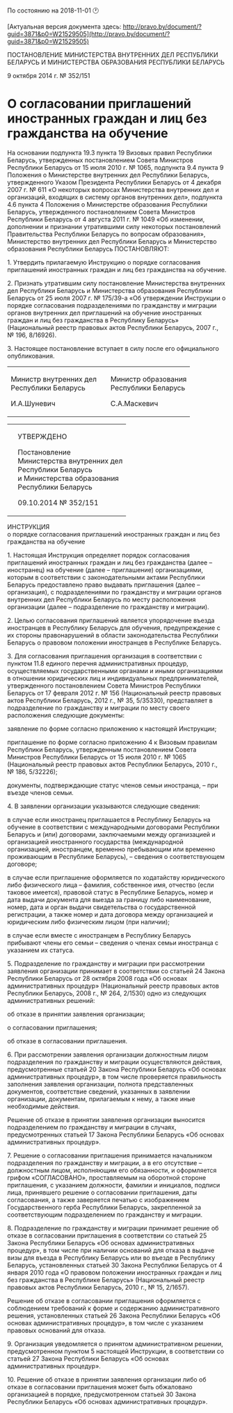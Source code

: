 По состоянию на 2018-11-01 &#x1F550;

[Актуальная версия документа здесь: http://pravo.by/document/?guid=3871&p0=W21529505](http://pravo.by/document/?guid=3871&p0=W21529505)

<p>ПОСТАНОВЛЕНИЕ МИНИСТЕРСТВА ВНУТРЕННИХ ДЕЛ РЕСПУБЛИКИ БЕЛАРУСЬ И МИНИСТЕРСТВА ОБРАЗОВАНИЯ РЕСПУБЛИКИ БЕЛАРУСЬ</p>
<p>9 октября 2014 г. № 352/151</p>
<h1>О согласовании приглашений иностранных граждан и лиц без гражданства на обучение</h1>
<p>На основании подпункта 19.3 пункта 19 Визовых правил Республики Беларусь, утвержденных постановлением Совета Министров Республики Беларусь от 15 июля 2010 г. № 1065, подпункта 9.4 пункта 9 Положения о Министерстве внутренних дел Республики Беларусь, утвержденного Указом Президента Республики Беларусь от 4 декабря 2007 г. № 611 «О некоторых вопросах Министерства внутренних дел и организаций, входящих в систему органов внутренних дел», подпункта 4.6 пункта 4 Положения о Министерстве образования Республики Беларусь, утвержденного постановлением Совета Министров Республики Беларусь от 4 августа 2011 г. № 1049 «Об изменении, дополнении и признании утратившими силу некоторых постановлений Правительства Республики Беларусь по вопросам образования», Министерство внутренних дел Республики Беларусь и Министерство образования Республики Беларусь ПОСТАНОВЛЯЮТ:</p>
<p>1. Утвердить прилагаемую Инструкцию о порядке согласования приглашений иностранных граждан и лиц без гражданства на обучение.</p>
<p>2. Признать утратившим силу постановление Министерства внутренних дел Республики Беларусь и Министерства образования Республики Беларусь от 25 июля 2007 г. № 175/39-а «Об утверждении Инструкции о порядке согласования подразделениями по гражданству и миграции органов внутренних дел приглашений на обучение иностранных граждан и лиц без гражданства в Республику Беларусь» (Национальный реестр правовых актов Республики Беларусь, 2007 г., № 196, 8/16926).</p>
<p>3. Настоящее постановление вступает в силу после его официального опубликования.</p>
<p></p>
<table><tr>
<td>
<p>Министр внутренних дел<br>Республики Беларусь</p>
<p>И.А.Шуневич</p>
</td>
<td><p></p></td>
<td>
<p>Министр образования<br>Республики Беларусь</p>
<p>С.А.Маскевич</p>
</td>
</tr></table>
<p></p>
<table><tr>
<td><p></p></td>
<td>
<p>УТВЕРЖДЕНО</p>
<p>Постановление <br>Министерства внутренних дел<br>Республики Беларусь <br>и Министерства образования<br>Республики Беларусь</p>
<p>09.10.2014 № 352/151</p>
</td>
</tr></table>
<p>ИНСТРУКЦИЯ<br>о порядке согласования приглашений иностранных граждан и лиц без гражданства на обучение</p>
<p>1. Настоящая Инструкция определяет порядок согласования приглашений иностранных граждан и лиц без гражданства (далее – иностранец) на обучение (далее – приглашение) организациями, которым в соответствии с законодательными актами Республики Беларусь предоставлено право выдавать приглашения (далее – организация), с подразделениями по гражданству и миграции органов внутренних дел Республики Беларусь по месту расположения организации (далее – подразделение по гражданству и миграции).</p>
<p>2. Целью согласования приглашений является упорядочение въезда иностранцев в Республику Беларусь для обучения, предупреждение с их стороны правонарушений в области законодательства Республики Беларусь о правовом положении иностранцев в Республике Беларусь.</p>
<p>3. Для согласования приглашения организация в соответствии с пунктом 11.8 единого перечня административных процедур, осуществляемых государственными органами и иными организациями в отношении юридических лиц и индивидуальных предпринимателей, утвержденного постановлением Совета Министров Республики Беларусь от 17 февраля 2012 г. № 156 (Национальный реестр правовых актов Республики Беларусь, 2012 г., № 35, 5/35330), представляет в подразделение по гражданству и миграции по месту своего расположения следующие документы:</p>
<p>заявление по форме согласно приложению к настоящей Инструкции;</p>
<p>приглашение по форме согласно приложению 4 к Визовым правилам Республики Беларусь, утвержденным постановлением Совета Министров Республики Беларусь от 15 июля 2010 г. № 1065 (Национальный реестр правовых актов Республики Беларусь, 2010 г., № 186, 5/32226);</p>
<p>документы, подтверждающие статус членов семьи иностранца, – при въезде членов семьи.</p>
<p>4. В заявлении организации указываются следующие сведения:</p>
<p>в случае если иностранец приглашается в Республику Беларусь на обучение в соответствии с международными договорами Республики Беларусь и (или) договорами, заключаемыми между организацией и организацией иностранного государства (международной организацией, иностранцем, временно пребывающим или временно проживающим в Республике Беларусь), – сведения о соответствующем договоре;</p>
<p>в случае если приглашение оформляется по ходатайству юридического либо физического лица – фамилия, собственное имя, отчество (если таковое имеется), правовой статус в Республике Беларусь, номер и дата выдачи документа для выезда за границу либо наименование, номер, дата и орган выдачи свидетельства о государственной регистрации, а также номер и дата договора между организацией и юридическим либо физическим лицом (при наличии);</p>
<p>в случае если вместе с иностранцем в Республику Беларусь прибывают члены его семьи – сведения о членах семьи иностранца с указанием их статуса.</p>
<p>5. Подразделение по гражданству и миграции при рассмотрении заявления организации принимает в соответствии со статьей 24 Закона Республики Беларусь от 28 октября 2008 года «Об основах административных процедур» (Национальный реестр правовых актов Республики Беларусь, 2008 г., № 264, 2/1530) одно из следующих административных решений:</p>
<p>об отказе в принятии заявления организации;</p>
<p>о согласовании приглашения;</p>
<p>об отказе в согласовании приглашения.</p>
<p>6. При рассмотрении заявления организации должностным лицом подразделения по гражданству и миграции осуществляются действия, предусмотренные статьей 20 Закона Республики Беларусь «Об основах административных процедур», в том числе проверяется правильность заполнения заявления организации, полнота представленных документов, соответствие сведений, указанных в заявлении организации, документам, прилагаемым к нему, а также иные необходимые действия.</p>
<p>Решение об отказе в принятии заявления организации выносится подразделением по гражданству и миграции в случаях, предусмотренных статьей 17 Закона Республики Беларусь «Об основах административных процедур».</p>
<p>7. Решение о согласовании приглашения принимается начальником подразделения по гражданству и миграции, а в его отсутствие – должностным лицом, исполняющим его обязанности, и оформляется грифом «СОГЛАСОВАНО», проставляемым на оборотной стороне приглашения, с указанием должности, фамилии и инициалов, подписи лица, принявшего решение о согласовании приглашения, даты согласования, а также заверяется печатью с изображением Государственного герба Республики Беларусь, закрепленной за соответствующим подразделением по гражданству и миграции.</p>
<p>8. Подразделение по гражданству и миграции принимает решение об отказе в согласовании приглашения в соответствии со статьей 25 Закона Республики Беларусь «Об основах административных процедур», в том числе при наличии оснований для отказа в выдаче визы для въезда в Республику Беларусь или во въезде в Республику Беларусь, установленных статьей 30 Закона Республики Беларусь от 4 января 2010 года «О правовом положении иностранных граждан и лиц без гражданства в Республике Беларусь» (Национальный реестр правовых актов Республики Беларусь, 2010 г., № 15, 2/1657).</p>
<p>Решение об отказе в согласовании приглашения оформляется с соблюдением требований к форме и содержанию административного решения, установленных статьей 26 Закона Республики Беларусь «Об основах административных процедур», в том числе с указанием правовых оснований для отказа.</p>
<p>9. Организация уведомляется о принятом административном решении, предусмотренном пунктом 5 настоящей Инструкции, в соответствии со статьей 27 Закона Республики Беларусь «Об основах административных процедур».</p>
<p>10. Решение об отказе в принятии заявления организации либо об отказе в согласовании приглашения может быть обжаловано организацией в порядке, предусмотренном статьей 30 Закона Республики Беларусь «Об основах административных процедур».</p>
<p></p>